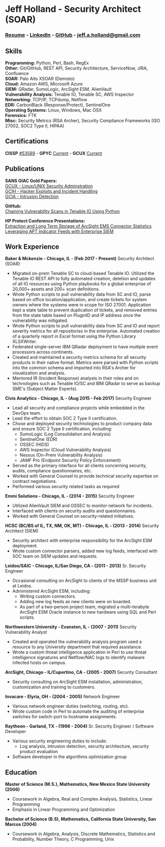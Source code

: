 Jeff Holland - Security Architect (SOAR)
================================

### [Resume](https://github.com/jeff-a-holland/jeff-a-holland.github.io/raw/master/jeff.a.holland-resume.pdf) - [LinkedIn](https://www.linkedin.com/in/jeff-holland-0544a42/) - [GitHub](https://github.com/jeff-a-holland?tab=repositories) - jeff.a.holland@gmail.com

Skills
------
**Programming:** Python, Perl, Bash, RegEx <br>
**Other:** Git/GitHub, REST API, Security Architecture, ServiceNow, JIRA, Confluence <br>
**SOAR:** Palo Alto XSOAR (Demisto)<br>
**Cloud:** Amazon AWS, Microsoft Azure <br>
**SIEM:** QRadar, SumoLogic, ArcSight ESM, AlienVault <br>
**Vulnerability Analysis:** Tenable IO, Tenable SC, AWS Inspector <br>
**Networking:** TCP/IP, TCPdump, Netflow <br>
**EDR:** CarbonBlack (Response/Protect), SentinelOne <br>
**Operating Systems:** Linux, Windows, Mac OSX <br>
**Forensics:** FTK <br>
**Misc:** Security Metrics (RSA Archer), Security Compliance Frameworks (ISO 27002, SOC2 Type II, HIPAA) <br>

Certifications
--------------
**CISSP** [#53589](https://www.isc2.org/MemberVerification?LastName=holland&MemberNumber=53589) -
**GPYC** [Current](https://www.giac.org/certified-pr]ofessional/jeff-holland/100528) -
**GCUX** [Current](https://www.giac.org/certified-professional/jeff-holland/100528) <br>

Publications
------------
**SANS GIAC Gold Papers:**<br>
[GCUX - Linux/UNIX Security Adminstration](https://www.giac.org/paper/gcux/168/audit-gauntlet-55-firewall-running-solaris-26-bind-823-rel/100528) <br>
[GCIH - Hacker Exploits and Incident Handling](https://www.giac.org/paper/gcih/178/cgi-backdoor/100528) <br>
[GCIA - Intrusion Detection](https://www.dropbox.com/s/pfavxreymt3b14r/Jeff_A_Holland_GCIA.pdf?dl=0) <br>

**GitHub:**<br>
[Chaining Vulnerability Scans in Tenable IO Using Python](https://github.com/jeff-a-holland/Chain.py-Tenable-IO-Chained-Scanning-Application/blob/master/documentation/Chaining_Vulnerability_Scans_in_Tenable_IO_Using_Python.md) <br>

**HP Protect Conference Presentations:**<br>
[Extraction and Long Term Storage of ArcSight EMS Connector Statistics](https://www.dropbox.com/s/zpwyyddya847q01/Extraction%20and%20long-term%20storage%20of%20HP%20ArcSight%20ESM%20Connector%20statistics.pdf?dl=0) <br>
[Leveraging APT Indicator Feeds with Enterprise SIEM](https://www.dropbox.com/s/vax7oqhlq4fram7/Leverage_APT_SIEM.pdf?dl=0) <br>

Work Experience
---------------
**Baker & Mckenzie - Chicago, IL - (Feb 2017 - Present)**
Security Architect (SOAR)
- Migrated on-prem Tenable SC to cloud-based Tenable IO. Utilized the Tenable IO REST API to fully automated creation, deletion and updates of all IO resources using Python playbooks for a global enterprise of 20,000+ assets and 200+ scan definitions.
- Wrote Python scripts to pull vulnerability data from SC and IO, parse based on office location/application, and create tickets for system owners where the systems were in scope for ISO 27001. Application kept a state table to prevent duplication of tickets, and removed entries from the state table based on PluginID and IP address once the vulnerability was mitigated.
- Wrote Python scripts to pull vulnerability data from SC and IO and report severity metrics for all repositories in the enterprise. Automated creation of a quarterly report in Excel format using the Python Library XLSXWriter.
- Federated single-server IBM QRadar deployment to have multiple event processors across continents.
- Created and maintained a security metrics schema for all security products in their native format. Metrics were parsed with Python scripts into the common schema and imported into RSA's Archer for visualization and analysis.
- Mentored IR (Incident Response) analysts in their roles and on technologies such as Tenable IO/SC and IBM QRadar to serve as backup SME's (Subject Matter Experts).

**Civis Analytics - Chicago, IL - (Aug 2015 - Feb 2017)**
Security Engineer
- Lead all security and compliance projects while embedded in the DevOps team.
- Lead the effort to obtain SOC 2 Type II certification.
- Chose and deployed security technologies to product company data and ensure SOC 2 Type II certification, including:
   - SumoLogic (Log Consolidation and Analysis)
   - SentinelOne (EDR)
   - OSSEC (HIDS)
   - AWS Inspector (Cloud Vulnerability Analysis)
   - Nessus (On-Prem Vulnerability Analysis)
   - JAMF Pro (Endpoint Security Policy Enforcement)
- Served as the primary interface for all clients concerning security, audits, compliance questionnaires, etc.
- Worked with General Counsel to provide technical security expertise on contract negotiations.
- Performed various security related tasks as required

**Emmi Solutions - Chicago, IL - (2014 - 2015)**
Security Engineer
- Utilized AlienVault SIEM and OSSEC to monitor network for incidents.
- Interfaced with clients on security audits and questionnaires.
- Worked with General Counsel on security-related initiatives.

**HCSC (BC/BS of IL, TX, NM, OK, MT) - Chicago, IL - (2013 - 2014)**
Security Architect (SIEM)
- Security architect with enterprise responsibility for the ArcSight ESM deployment.
- Wrote custom connector parsers, added new log feeds, interfaced with SOC team on SIEM updates and requests.

**Leidos/SAIC - Chicago, IL/San Diego, CA - (2011 - 2013)**
Sr. Security Engineer
- Occasional consulting on ArcSight to clients of the MSSP business unit at Leidos.
- Administered ArcSight ESM, including:
   - Writing custom connectors.
   - Adding new log feeds as new clients were on boarded.
   - As part of a two-person project team, migrated a multi-terabyte ArcSight ESM Oracle instance to new hardware using SQL and Perl scripts.


**Northwestern University - Evanston, IL - (2007 - 2011)**
Security Vulnerability Analyst
- Created and operated the vulnerability analysis program used a resource to any University department that required assistance.
- Wrote a custom threat intelligence application in Perl to use threat intelligence signatures and Netflow/NAC logs to identify malware infected hosts on campus.

**ArcSight, Chicago - IL/Cupertino, CA - (2005 - 2007)**
Security Consultant
- Security consulting on ArcSight ESM installation, administration, customization and training to customers.

**Invacare - Elyria, OH - (2004 - 2005)**
Network Engineer
- Various network engineer duties (switching, routing, etc).
- Wrote custom code in Perl to automate the auditing of enterprise switches for switch-port to hostname assignments.

**Raytheon - Garland, TX - (1996 - 2004)**
Sr. Security Engineer / Software Developer
- Various security engineering duties to include:
   - Log analysis, intrusion detection, security architecture, security product evaluation
- Software developer in the algorithms optimization group

Education
---------
**Master of Science (M.S.), Mathematics, New Mexico State University (2006)**
- Coursework in Algebra, Real and Complex Analysis, Statistics, Linear Programming
- Emphasis in Linear Programming and Optimization

**Bachelor of Science (B.S), Mathematics, California State University, San Marcos (2004)**
- Coursework in Algebra, Analysis, Discrete Mathematics, Statistics and Probability, Number Theory, C Programming, Unix
